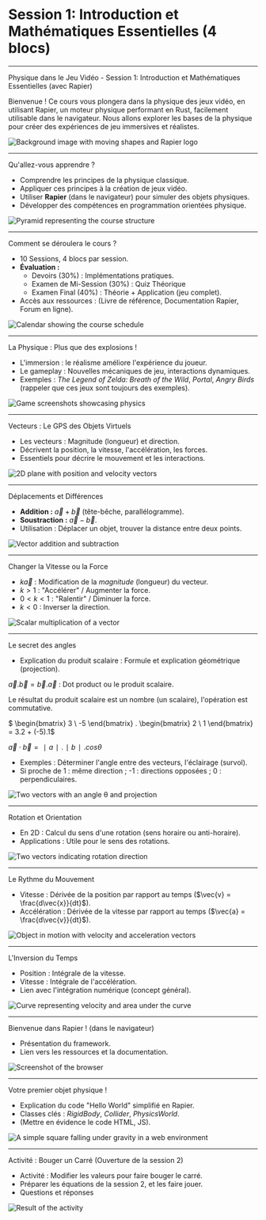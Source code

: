 # Session 1: Introduction et Mathématiques Essentielles (4 blocs)

---

Physique dans le Jeu Vidéo - Session 1: Introduction et Mathématiques Essentielles (avec Rapier)

Bienvenue ! Ce cours vous plongera dans la physique des jeux vidéo, en utilisant Rapier, un moteur physique performant en Rust, facilement utilisable dans le navigateur. Nous allons explorer les bases de la physique pour créer des expériences de jeu immersives et réalistes.

![Background image with moving shapes and Rapier logo](../images/intro.png)

---

Qu'allez-vous apprendre ?

*   Comprendre les principes de la physique classique.
*   Appliquer ces principes à la création de jeux vidéo.
*   Utiliser **Rapier** (dans le navigateur) pour simuler des objets physiques.
*   Développer des compétences en programmation orientées physique.

![Pyramid representing the course structure](../images/pyramide.png)

---

Comment se déroulera le cours ?

*   10 Sessions, 4 blocs par session.
*   **Évaluation :**
    *   Devoirs (30%) : Implémentations pratiques.
    *   Examen de Mi-Session (30%) : Quiz Théorique
    *   Examen Final (40%) : Théorie + Application (jeu complet).
*   Accès aux ressources : (Livre de référence, Documentation Rapier, Forum en ligne).

![Calendar showing the course schedule](images/course_calendar.png)

---

La Physique : Plus que des explosions !

*   L'immersion : le réalisme améliore l'expérience du joueur.
*   Le gameplay :  Nouvelles mécaniques de jeu, interactions dynamiques.
*   Exemples : *The Legend of Zelda: Breath of the Wild*, *Portal*, *Angry Birds* (rappeler que ces jeux sont toujours des exemples).

![Game screenshots showcasing physics](../images/example_01.png)

---

Vecteurs : Le GPS des Objets Virtuels

*   Les vecteurs : Magnitude (longueur) et direction.
*   Décrivent la position, la vitesse, l'accélération, les forces.
*   Essentiels pour décrire le mouvement et les interactions.

![2D plane with position and velocity vectors](../images/vectors.png)

---

Déplacements et Différences

*   **Addition :**  $\vec{a} + \vec{b}$ (tête-bêche, parallélogramme).
*   **Soustraction :**  $\vec{a} - \vec{b}$.
*   Utilisation : Déplacer un objet, trouver la distance entre deux points.



![Vector addition and subtraction](../images/addition.png)

---

Changer la Vitesse ou la Force

*   $k \vec{a}$ : Modification de la *magnitude* (longueur) du vecteur.
*   $k > 1$ :  "Accélérer" / Augmenter la force.
*   $0 < k < 1$ : "Ralentir" / Diminuer la force.
*   $k < 0$ : Inverser la direction.

![Scalar multiplication of a vector](../images/dim2.png)

---

Le secret des angles

*   Explication du produit scalaire : Formule et explication géométrique (projection).

$\overrightarrow{a}.\overrightarrow{b}= \overrightarrow{b}.\overrightarrow{a}$ : Dot product ou le produit scalaire. 

Le résultat du produit scalaire est un nombre (un scalaire), l'opération est commutative.

$ \begin{bmatrix} 3 \\ -5 \end{bmatrix} . \begin{bmatrix} 2 \\ 1 \end{bmatrix} = 3.2 + (-5).1$


$\vec{a}⋅ \vec{b} =∣a∣.∣b∣.cosθ$
*   Exemples : Déterminer l'angle entre des vecteurs, l'éclairage (survol).
*   Si proche de 1 : même direction ; -1 : directions opposées ; 0 : perpendiculaires.

![Two vectors with an angle θ and projection](../images/dot.png)

---

Rotation et Orientation

*   En 2D :  Calcul du sens d'une rotation (sens horaire ou anti-horaire).
*   Applications : Utile pour le sens des rotations.

![Two vectors indicating rotation direction](images/cross_product_2d.png)

---

Le Rythme du Mouvement

*   Vitesse : Dérivée de la position par rapport au temps ($\vec{v} = \frac{d\vec{x}}{dt}$).
*   Accélération : Dérivée de la vitesse par rapport au temps ($\vec{a} = \frac{d\vec{v}}{dt}$).

![Object in motion with velocity and acceleration vectors](images/velocity_acceleration.png)

---

L'Inversion du Temps

*   Position : Intégrale de la vitesse.
*   Vitesse : Intégrale de l'accélération.
*   Lien avec l'intégration numérique (concept général).

![Curve representing velocity and area under the curve](images/integration.png)

---

Bienvenue dans Rapier ! (dans le navigateur)

*   Présentation du framework.
*   Lien vers les ressources et la documentation.

![Screenshot of the browser](images/browser_screenshot.png)

---

Votre premier objet physique !

*   Explication du code "Hello World" simplifié en Rapier.
*   Classes clés : *RigidBody*, *Collider*, *PhysicsWorld*.
*   (Mettre en évidence le code HTML, JS).

![A simple square falling under gravity in a web environment](images/falling_square_rapier.png)

---

Activité : Bouger un Carré (Ouverture de la session 2)

*   Activité : Modifier les valeurs pour faire bouger le carré.
*   Préparer les équations de la session 2, et les faire jouer.
*   Questions et réponses

![Result of the activity](images/activity_result.png)